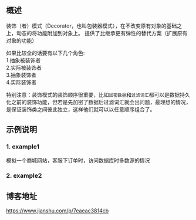 ## 概述 

装饰（者）模式（Decorator，也叫包装器模式），在不改变原有对象的基础之上，动态的将功能附加到对象上。
提供了比继承更有弹性的替代方案（扩展原有对象的功能）

如果比较全的话要有以下几个角色:  <br/>
1.抽象被装饰者 <br/>
2.实际被装饰者 <br/>
3.抽象装饰者 <br/>
4.实际装饰者 <br/>

特别注意：装饰模式的装饰顺序很重要，比如`加密数据`和`过滤词汇`都可以是数据持久化之前的装饰功能，但若是先加密了数据后过滤词汇就会出问题，最理想的情况，是保证装饰类之间彼此独立，这样他们就可以以任意顺序组合了。


## 示例说明

### 1. example1
模拟一个商城网站，客服下订单时，访问数据库时多数源的情况


### 2. example2


## 博客地址
https://www.jianshu.com/p/7eaeac3814cb



